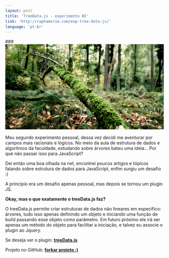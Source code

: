 ```yaml
---
layout: post
title: 'TreeData.js - experimento #2'
link: 'http://raphamorim.com/exp-tree-data-js/'
language: 'pt-br'
---
```


###<img src="/assets/images/posts/treeData.jpg" alt="treeData.js" style="padding: 0; border: none !important; background:none;">

Meu segundo experimento pessoal, dessa vez
decidi me aventurar por campos mais racionais e lógicos. No meio da aula de estrutura
de dados e algoritmos
da faculdade, estudando sobre árvores bateu uma ideia... Por que não passar isso
para JavaScript?

<!-- more -->

Dei então uma boa olhada na net, encontrei poucos artigos e tópicos falando sobre estrutura de dados
para JavaScript, enfim surgiu um desafio :)

A princípio era um desafio apenas pessoal, mas depois se tornou um plugin JS.

**Okay, mas o que exatamente o treeData.js faz?**

O treeData.js permite criar estruturas de dados não lineares em específico: árvores, tudo isso
apenas definindo um objeto e iniciando uma função de build passando esse objeto como parâmetro.
Em futuro próximo ele irá ser apenas um método do objeto para facilitar a iniciação,
e talvez eu associe o plugin ao Jquery.

Se deseja ver o plugin: **[treeData.js](http://raphamorim.com/treeData.js/)**

Projeto no GitHub: **[forkar projeto :)](https://github.com/raphamorim/treeData.js)**
